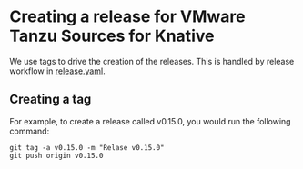 # Creating a release for VMware Tanzu Sources for Knative

We use tags to drive the creation of the releases. This is handled by release
workflow in [release.yaml](../.github/workflows/release.yaml).

## Creating a tag

For example, to create a release called v0.15.0, you would run the following
command:

```shell
git tag -a v0.15.0 -m "Relase v0.15.0"
git push origin v0.15.0
```

